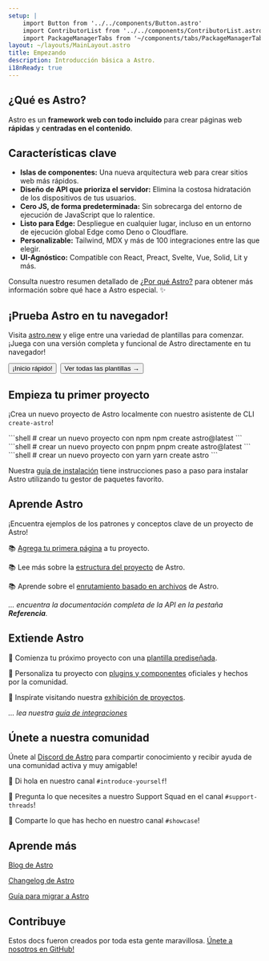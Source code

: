 ```yaml
---
setup: |
    import Button from '../../components/Button.astro'
    import ContributorList from '../../components/ContributorList.astro'
    import PackageManagerTabs from '~/components/tabs/PackageManagerTabs.astro'
layout: ~/layouts/MainLayout.astro
title: Empezando
description: Introducción básica a Astro.
i18nReady: true
---
```


<h2>¿Qué es Astro?</h2>

Astro es un **framework web con todo incluido** para crear páginas web **rápidas** y **centradas en el contenido**.

## Características clave

- **Islas de componentes:** Una nueva arquitectura web para crear sitios web más rápidos.
- **Diseño de API que prioriza el servidor:** Elimina la costosa hidratación de los dispositivos de tus usuarios.
- **Cero JS, de forma predeterminada:** Sin sobrecarga del entorno de ejecución de JavaScript que lo ralentice.
- **Listo para Edge:** Despliegue en cualquier lugar, incluso en un entorno de ejecución global Edge como Deno o Cloudflare.
- **Personalizable:** Tailwind, MDX y más de 100 integraciones entre las que elegir.
- **UI-Agnóstico:** Compatible con React, Preact, Svelte, Vue, Solid, Lit y más.

<!-- - Cargado de componente **`client:visible`:** Si tu usuario nunca lo ve, nunca se carga. -->
<!-- - **Optimizaciones de imagen:** Nuestro propio componente `<Image />` -->
<!-- - **Compatibilidad con TypeScript** -->
<!-- - **Enrutamiento basado en archivos:** Cada archivo en el directorio de páginas se convierte en una ruta. -->

Consulta nuestro resumen detallado de [¿Por qué Astro?](/es/concepts/why-astro/) para obtener más información sobre qué hace a Astro especial. ✨

## ¡Prueba Astro en tu navegador!

Visita [astro.new](https://astro.new/) y elige entre una variedad de plantillas para comenzar. ¡Juega con una versión completa y funcional de Astro directamente en tu navegador!

<div style="display: flex; flex-wrap: wrap; gap: 0.5rem;">
    <Button href="https://astro.new/basics?on=stackblitz">¡Inicio rápido!</Button>
    <Button variant="outline" href="https://astro.new/">Ver todas las plantillas →</Button>
</div>

## Empieza tu primer proyecto

¡Crea un nuevo proyecto de Astro localmente con nuestro asistente de CLI `create-astro`!

<PackageManagerTabs>
  <Fragment slot="npm">
  ```shell
  # crear un nuevo proyecto con npm
  npm create astro@latest
  ```
  </Fragment>
  <Fragment slot="pnpm">
  ```shell
  # crear un nuevo proyecto con pnpm
  pnpm create astro@latest
  ```
  </Fragment>
  <Fragment slot="yarn">
  ```shell
  # crear un nuevo proyecto con yarn
  yarn create astro
  ```
  </Fragment>
</PackageManagerTabs>

Nuestra [guía de instalación](/es/install/auto/) tiene instrucciones paso a paso para instalar Astro utilizando tu gestor de paquetes favorito.

## Aprende Astro

¡Encuentra ejemplos de los patrones y conceptos clave de un proyecto de Astro!

📚 [Agrega tu primera página](/es/core-concepts/astro-pages/) a tu proyecto.

📚 Lee más sobre la [estructura del proyecto](/es/core-concepts/project-structure/) de Astro.

📚 Aprende sobre el [enrutamiento basado en archivos](/es/core-concepts/routing/) de Astro.

*... encuentra la documentación completa de la API en la pestaña **Referencia**.*

## Extiende Astro

🧰 Comienza tu próximo proyecto con una [plantilla prediseñada](https://astro.build/themes).

🧰 Personaliza tu proyecto con [plugins y componentes](https://astro.build/integrations/) oficiales y hechos por la comunidad.

🧰 Inspírate visitando nuestra [exhibición de proyectos](https://astro.build/showcase).

*... lea nuestra [guía de integraciones](/es/guides/integrations-guide/)*


## Únete a nuestra comunidad

Únete al [Discord de Astro](https://astro.build/chat) para compartir conocimiento y recibir ayuda de una comunidad activa y muy amigable!

💬 Di hola en nuestro canal `#introduce-yourself`!

💬 Pregunta lo que necesites a nuestro Support Squad en el canal `#support-threads`!

💬 Comparte lo que has hecho en nuestro canal `#showcase`!


## Aprende más

[Blog de Astro](https://astro.build/blog/)

[Changelog de Astro](https://github.com/withastro/astro/blob/main/packages/astro/CHANGELOG.md)

[Guía para migrar a Astro](/es/migrate/)


## Contribuye

Estos docs fueron creados por toda esta gente maravillosa. [Únete a nosotros en GitHub!](https://github.com/withastro/docs)

<ContributorList githubRepo="withastro/docs" />
